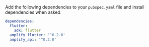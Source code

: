 Add the following dependencies to your `pubspec.yaml` file and install dependencies when asked:

```yaml
dependencies:
  flutter:
    sdk: flutter
  amplify_flutter: '^0.2.0'
  amplify_api: '^0.2.0'
```
